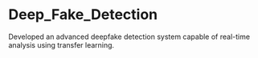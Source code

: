 # Deep_Fake_Detection
Developed an advanced deepfake detection system capable of real-time analysis using transfer learning.
